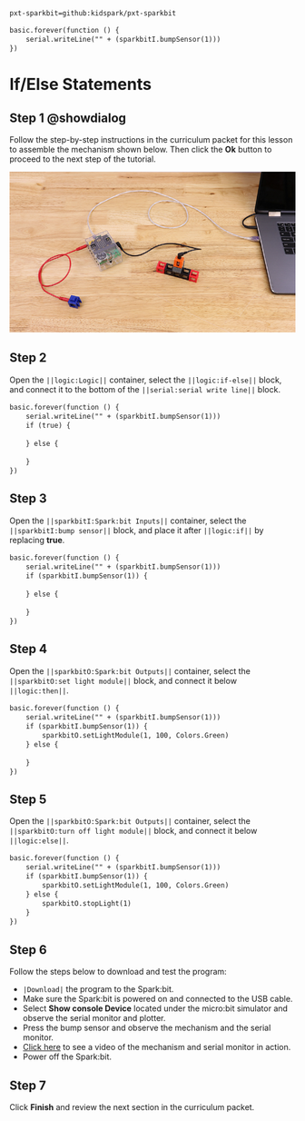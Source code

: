 ```package
pxt-sparkbit=github:kidspark/pxt-sparkbit
```

```template
basic.forever(function () {
    serial.writeLine("" + (sparkbitI.bumpSensor(1)))
})
```

# If/Else Statements

## Step 1 @showdialog

Follow the step-by-step instructions in the curriculum packet for this lesson to assemble the mechanism shown below. Then click the **Ok** button to proceed to the next step of the tutorial.

![if-else-statements-1](https://raw.githubusercontent.com/KidSpark/tutorials/master/assets/2-3-if-else-statements-1.png)

## Step 2

Open the ``||logic:Logic||`` container, select the ``||logic:if-else||`` block, and connect it to the bottom of the ``||serial:serial write line||`` block.

```blocks
basic.forever(function () {
    serial.writeLine("" + (sparkbitI.bumpSensor(1)))
    if (true) {
    	
    } else {
    	
    }
})
```

## Step 3

Open the ``||sparkbitI:Spark:bit Inputs||`` container, select the ``||sparkbitI:bump sensor||`` block, and place it after ``||logic:if||`` by replacing **true**.

```blocks
basic.forever(function () {
    serial.writeLine("" + (sparkbitI.bumpSensor(1)))
    if (sparkbitI.bumpSensor(1)) {
    	
    } else {
    	
    }
})
```

## Step 4

Open the ``||sparkbitO:Spark:bit Outputs||`` container, select the ``||sparkbitO:set light module||`` block, and connect it below ``||logic:then||``.

```blocks
basic.forever(function () {
    serial.writeLine("" + (sparkbitI.bumpSensor(1)))
    if (sparkbitI.bumpSensor(1)) {
        sparkbitO.setLightModule(1, 100, Colors.Green)
    } else {
    	
    }
})
```

## Step 5

Open the ``||sparkbitO:Spark:bit Outputs||`` container, select the ``||sparkbitO:turn off light module||`` block, and connect it below ``||logic:else||``.

```blocks
basic.forever(function () {
    serial.writeLine("" + (sparkbitI.bumpSensor(1)))
    if (sparkbitI.bumpSensor(1)) {
        sparkbitO.setLightModule(1, 100, Colors.Green)
    } else {
        sparkbitO.stopLight(1)
    }
})
```
## Step 6

Follow the steps below to download and test the program:
* ``|Download|`` the program to the Spark:bit.
* Make sure the Spark:bit is powered on and connected to the USB cable.
* Select **Show console Device** located under the micro:bit simulator and observe the serial monitor and plotter.
* Press the bump sensor and observe the mechanism and the serial monitor.
* [Click here](https://youtu.be/CotPU4GNHZQ) to see a video of the mechanism and serial monitor in action.
* Power off the Spark:bit.

## Step 7

Click **Finish** and review the next section in the curriculum packet.